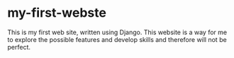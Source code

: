 # my-first-webste

This is my first web site, written using Django. This website is a way for me to explore the possible features and develop skills and therefore will not be perfect.
